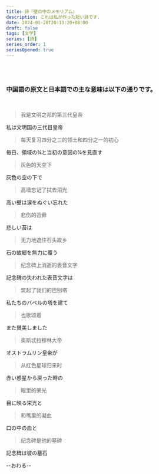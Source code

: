 ```yaml
---
title: 詩『壁の中のメモリアム』
description: これは私が作った短い詩です. 
date: 2024-01-20T20:13:20+08:00
draft: false
tags: [文学]
series: [詩]
series_order: 1
seriesOpened: true
---
```


<br/><br/>
### 中国語の原文と日本語での主な意味は以下の通りです。

<br/>

>我是文明之邦的第三代皇帝 

私は文明国の三代目皇帝

>每天复习四分之三的领土和四分之一的初心  

毎日、領域の¾と当初の意図の¼を見直す

>灰色的天空下  
 
灰色の空の下で 

>高墙忘记了拭去泪光  
 
高い壁は涙をぬぐい忘れた

>悲伤的苔藓  
 
悲しい苔は

>无力地遮住石头故乡  
 
石の故郷を無力に覆う  

>纪念碑上消逝的表音文字  
 
記念碑の失われた表音文字は

>筑起了我们的巴别塔  
 
私たちのバベルの塔を建て

>也歌颂着  

また賛美しました

>奥斯忒拉穆林大帝  
 
オストラムリン皇帝が

>从红色星球归来时  

赤い惑星から戻った時の 

>眼里的荣光  

目に映る栄光と 

>和嘴里的凝血  
 
口の中の血と

>纪念碑是他的墓碑  

記念碑は彼の墓石　　

--おわる--
 

